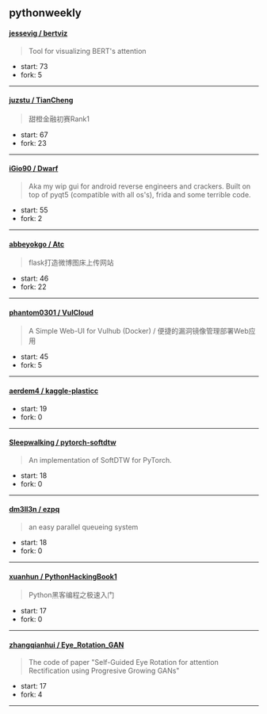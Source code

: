 ## pythonweekly

#### [jessevig / bertviz](https://github.com/jessevig/bertviz)

> Tool for visualizing BERT's attention

+ start: 73
+ fork: 5

----


#### [juzstu / TianCheng](https://github.com/juzstu/TianCheng)

> 甜橙金融初赛Rank1

+ start: 67
+ fork: 23

----


#### [iGio90 / Dwarf](https://github.com/iGio90/Dwarf)

> Aka my wip gui for android reverse engineers and crackers. Built on top of pyqt5 (compatible with all os's), frida and some terrible code. 

+ start: 55
+ fork: 2

----


#### [abbeyokgo / Atc](https://github.com/abbeyokgo/Atc)

> flask打造微博图床上传网站

+ start: 46
+ fork: 22

----


#### [phantom0301 / VulCloud](https://github.com/phantom0301/VulCloud)

> A Simple Web-UI for Vulhub (Docker) / 便捷的漏洞镜像管理部署Web应用 

+ start: 45
+ fork: 5

----


#### [aerdem4 / kaggle-plasticc](https://github.com/aerdem4/kaggle-plasticc)

> 

+ start: 19
+ fork: 0

----


#### [Sleepwalking / pytorch-softdtw](https://github.com/Sleepwalking/pytorch-softdtw)

> An implementation of SoftDTW for PyTorch.

+ start: 18
+ fork: 0

----


#### [dm3ll3n / ezpq](https://github.com/dm3ll3n/ezpq)

> an easy parallel queueing system

+ start: 18
+ fork: 0

----


#### [xuanhun / PythonHackingBook1](https://github.com/xuanhun/PythonHackingBook1)

> Python黑客编程之极速入门

+ start: 17
+ fork: 0

----


#### [zhangqianhui / Eye_Rotation_GAN](https://github.com/zhangqianhui/Eye_Rotation_GAN)

> The code of paper "Self-Guided Eye Rotation for attention Rectification using Progresive Growing GANs"

+ start: 17
+ fork: 4

----

